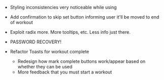
- Styling inconsistencies very noticeable while using
- Add confirmation to skip set button informing user it'll be moved to end of workout
- Exploit radix more. More tooltips, etc. Less info just there.



- PASSWORD RECOVERY!

- Refactor Toasts for workout complete
    - Redesign how mark complete buttons work/appear based on whether they can be used
    - More feedback that you must start a workout